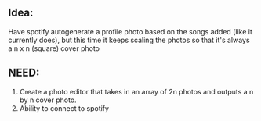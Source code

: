 ## Idea:
Have spotify autogenerate a profile photo based on the songs added (like it currently does), but this time it keeps scaling the photos so that it's always a n x n (square) cover photo

## NEED: 
1) Create a photo editor that takes in an array of 2n photos and outputs a n by n cover photo. 
2) Ability to connect to spotify 

